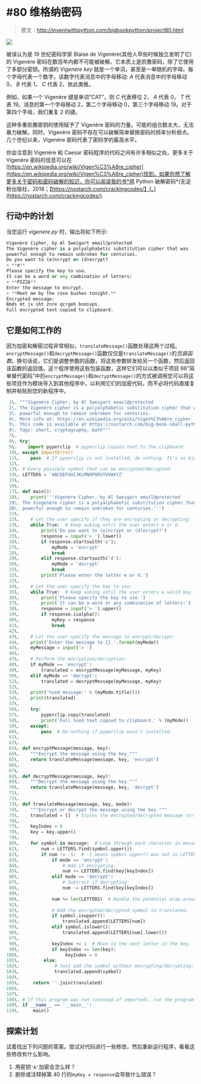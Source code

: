 # #80 维格纳密码

> 原文：<http://inventwithpython.com/bigbookpython/project80.html>

![](img/9d995d63aaead72cad01120081eb8f75.png)

被误认为是 19 世纪密码学家 Blaise de Vigenère(其他人早些时候独立发明了它)的 Vigenère 密码在数百年内都不可能被破解。它本质上是凯撒密码，除了它使用了多部分密钥。所谓的 *Vigenère key* 就是一个单词，甚至是一串随机的字母。每个字母代表一个数字，该数字代表消息中的字母移动: *A* 代表消息中的字母移动 0， *B* 代表 1， *C* 代表 2，依此类推。

例如，如果一个 Vigenère 键是单词“CAT”，则 *C* 代表移位 2， *A* 代表 0， *T* 代表 19。消息的第一个字母移动 2，第二个字母移动 0，第三个字母移动 19。对于第四个字母，我们重复 2 的键。

这种多重凯撒密钥的使用赋予了 Vigenère 密码的力量。可能的组合数太大，无法暴力破解。同时，Vigenère 密码不存在可以破解简单替换密码的频率分析弱点。几个世纪以来，Vigenère 密码代表了密码学的最高水平。

你会注意到 Vigenère 和 Caesar 密码程序的代码之间有许多相似之处。更多关于 Vigenère 密码的信息可以在[https://en.wikipedia.org/wiki/Vigen%C3%A8re_cipher](https://en.wikipedia.org/wiki/Vigen%C3%A8re_cipher)找到。如果你想了解更多关于密码和密码破解的知识，你可以阅读我的书*用 Python 破解密码*(无淀粉出版社，2018；【https://nostarch.com/crackingcodes/】[。](https://nostarch.com/crackingcodes/)

## 行动中的计划

当您运行 *vigenere.py* 时，输出将如下所示:

```py
Vigenère Cipher, by Al Sweigart email@protected
The Vigenère cipher is a polyalphabetic substitution cipher that was
powerful enough to remain unbroken for centuries.
Do you want to (e)ncrypt or (d)ecrypt?
> **e**
Please specify the key to use.
It can be a word or any combination of letters:
> **PIZZA**
Enter the message to encrypt.
> **Meet me by the rose bushes tonight.**
Encrypted message:
Bmds mt jx sht znre qcrgeh bnmivps.
Full encrypted text copied to clipboard.
```

## 它是如何工作的

因为加密和解密过程非常相似，`translateMessage()`函数处理这两个过程。`encryptMessage()`和`decryptMessage()`函数仅仅是`translateMessage()`的*包装函数*。换句话说，它们是调整参数的函数，将这些参数转发给另一个函数，然后返回该函数的返回值。这个程序使用这些包装函数，这样它们可以以类似于项目 66“简单替代密码”中的`encryptMessage()`和`decryptMessage()`的方式被调用您可以将这些项目作为模块导入到其他程序中，以利用它们的加密代码，而不必将代码直接复制并粘贴到您的新程序中。

```py
 1\. """Vigenère Cipher, by Al Sweigart email@protected
 2\. The Vigenère cipher is a polyalphabetic substitution cipher that was
 3\. powerful enough to remain unbroken for centuries.
 4\. More info at: https://en.wikipedia.org/wiki/Vigen%C3%A8re_cipher
 5\. This code is available at https://nostarch.com/big-book-small-python-programming
 6\. Tags: short, cryptography, math"""
 7\. 
 8\. try:
 9\.    import pyperclip  # pyperclip copies text to the clipboard.
 10\. except ImportError:
 11\.    pass  # If pyperclip is not installed, do nothing. It's no big deal.
 12\. 
 13\. # Every possible symbol that can be encrypted/decrypted:
 14\. LETTERS = 'ABCDEFGHIJKLMNOPQRSTUVWXYZ'
 15\. 
 16\. 
 17\. def main():
 18\.    print('''Vigenère Cipher, by Al Sweigart email@protected
 19\. The Viegenère cipher is a polyalphabetic substitution cipher that was
 20\. powerful enough to remain unbroken for centuries.''')
 21\. 
 22\.    # Let the user specify if they are encrypting or decrypting:
 23\.    while True:  # Keep asking until the user enters e or d.
 24\.        print('Do you want to (e)ncrypt or (d)ecrypt?')
 25\.        response = input('> ').lower()
 26\.        if response.startswith('e'):
 27\.            myMode = 'encrypt'
 28\.            break
 29\.        elif response.startswith('d'):
 30\.            myMode = 'decrypt'
 31\.            break
 32\.        print('Please enter the letter e or d.')
 33\. 
 34\.    # Let the user specify the key to use:
 35\.    while True:  # Keep asking until the user enters a valid key.
 36\.        print('Please specify the key to use.')
 37\.        print('It can be a word or any combination of letters:')
 38\.        response = input('> ').upper()
 39\.        if response.isalpha():
 40\.            myKey = response
 41\.            break
 42\. 
 43\.    # Let the user specify the message to encrypt/decrypt:
 44\.    print('Enter the message to {}.'.format(myMode))
 45\.    myMessage = input('> ')
 46\. 
 47\.    # Perform the encryption/decryption:
 48\.    if myMode == 'encrypt':
 49\.        translated = encryptMessage(myMessage, myKey)
 50\.    elif myMode == 'decrypt':
 51\.        translated = decryptMessage(myMessage, myKey)
 52\. 
 53\.    print('%sed message:' % (myMode.title()))
 54\.    print(translated)
 55\. 
 56\.    try:
 57\.        pyperclip.copy(translated)
 58\.        print('Full %sed text copied to clipboard.' % (myMode))
 59\.    except:
 60\.        pass  # Do nothing if pyperclip wasn't installed.
 61\. 
 62\. 
 63\. def encryptMessage(message, key):
 64\.    """Encrypt the message using the key."""
 65\.    return translateMessage(message, key, 'encrypt')
 66\. 
 67\. 
 68\. def decryptMessage(message, key):
 69\.    """Decrypt the message using the key."""
 70\.    return translateMessage(message, key, 'decrypt')
 71\. 
 72\. 
 73\. def translateMessage(message, key, mode):
 74\.    """Encrypt or decrypt the message using the key."""
 75\.    translated = []  # Stores the encrypted/decrypted message string.
 76\. 
 77\.    keyIndex = 0
 78\.    key = key.upper()
 79\. 
 80\.    for symbol in message:  # Loop through each character in message.
 81\.        num = LETTERS.find(symbol.upper())
 82\.        if num != -1:  # -1 means symbol.upper() was not in LETTERS.
 83\.            if mode == 'encrypt':
 84\.                # Add if encrypting:
 85\.                num += LETTERS.find(key[keyIndex])
 86\.            elif mode == 'decrypt':
 87\.                # Subtract if decrypting:
 88\.                num -= LETTERS.find(key[keyIndex])
 89\. 
 90\.            num %= len(LETTERS)  # Handle the potential wrap-around.
 91\. 
 92\.            # Add the encrypted/decrypted symbol to translated.
 93\.            if symbol.isupper():
 94\.                translated.append(LETTERS[num])
 95\.            elif symbol.islower():
 96\.                translated.append(LETTERS[num].lower())
 97\. 
 98\.            keyIndex += 1  # Move to the next letter in the key.
 99\.            if keyIndex == len(key):
100\.                 keyIndex = 0
101\.         else:
102\.             # Just add the symbol without encrypting/decrypting:
103\.             translated.append(symbol)
104\. 
105\.     return ''.join(translated)
106\. 
107\. 
108\. # If this program was run (instead of imported), run the program:
109\. if __name__ == '__main__':
110\.     main() 
```

## 探索计划

试着找出下列问题的答案。尝试对代码进行一些修改，然后重新运行程序，看看这些修改有什么影响。

1.  用密钥`'A'`加密会怎么样？
2.  删除或注释掉第 40 行的`myKey = response`会导致什么错误？